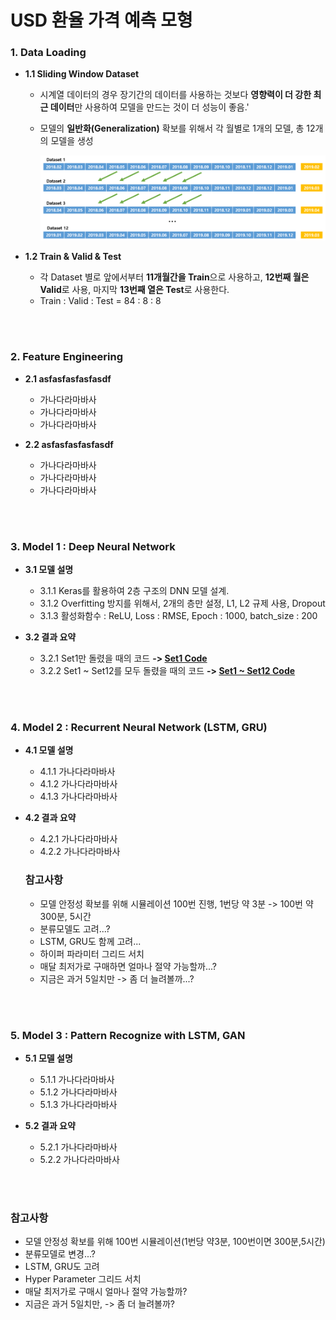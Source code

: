 # USD 환율 가격 예측 모형

### 1. Data Loading

- **1.1 Sliding Window Dataset**

  - 시계열 데이터의 경우 장기간의 데이터를 사용하는 것보다 **영향력이 더 강한 최근 데이터**만 사용하여 모델을 만드는 것이 더 성능이 좋음.'
  - 모델의 **일반화(Generalization)** 확보를 위해서 각 월별로 1개의 모델, 총 12개의 모델을 생성

    ![figure](./figure/figure01.png)

- **1.2 Train & Valid & Test**
  
  - 각 Dataset 별로 앞에서부터 **11개월간을 Train**으로 사용하고, **12번째 월은 Valid**로 사용, 마지막 **13번째 열은 Test**로 사용한다.
  - Train : Valid : Test = 84 : 8 : 8

<br><br>

### 2. Feature Engineering

- **2.1 asfasfasfasfasdf**
  - 가나다라마바사
  - 가나다라마바사
  - 가나다라마바사

- **2.2 asfasfasfasfasdf**
  - 가나다라마바사
  - 가나다라마바사
  - 가나다라마바사

<br><br>

### 3. Model 1 : Deep Neural Network
- **3.1 모델 설명**
   - 3.1.1 Keras를 활용하여 2층 구조의 DNN 모델 설계.
   - 3.1.2 Overfitting 방지를 위해서, 2개의 층만 설정, L1, L2 규제 사용, Dropout
   - 3.1.3 활성화함수 : ReLU, Loss : RMSE, Epoch : 1000, batch_size : 200
  
- **3.2 결과 요약**
  - 3.2.1 Set1만 돌렸을 때의 코드 **-> [Set1 Code](https://github.com/ajskdlf64/Exchange-Rate-Point-Search/blob/master/Code/02.%20DNN%20Set1.ipynb)**
  - 3.2.2 Set1 ~ Set12를 모두 돌렸을 때의 코드 **-> [Set1 ~ Set12 Code](https://github.com/ajskdlf64/Exchange-Rate-Point-Search/blob/master/Code/03.%20DNN%20Set1%20_%20Set12.ipynb)**
  
  <br><br>

### 4. Model 2 : Recurrent Neural Network (LSTM, GRU)
- **4.1 모델 설명**
   - 4.1.1 가나다라마바사
   - 4.1.2 가나다라마바사
   - 4.1.3 가나다라마바사
  
- **4.2 결과 요약**
  - 4.2.1 가나다라마바사
  - 4.2.2 가나다라마바사
  
  
  ### 참고사항
   - 모델 안정성 확보를 위해 시뮬레이션 100번 진행, 1번당 약 3분 -> 100번 약 300분, 5시간
   - 분류모델도 고려...?
   - LSTM, GRU도 함께 고려...
   - 하이퍼 파라미터 그리드 서치
   - 매달 최저가로 구매하면 얼마나 절약 가능할까...?
   - 지금은 과거 5일치만 -> 좀 더 늘려볼까...?
  
   <br><br>

### 5. Model 3 : Pattern Recognize with LSTM, GAN
- **5.1 모델 설명**
   - 5.1.1 가나다라마바사
   - 5.1.2 가나다라마바사
   - 5.1.3 가나다라마바사
  
- **5.2 결과 요약**
  - 5.2.1 가나다라마바사
  - 5.2.2 가나다라마바사

   <br><br>

### 참고사항
 - 모델 안정성 확보를 위해 100번 시뮬레이션(1번당 약3분, 100번이면 300분,5시간)
 - 분류모델로 변경...?
 - LSTM, GRU도 고려
 - Hyper Parameter 그리드 서치
 - 매달 최저가로 구매시 얼마나 절약 가능할까?
 - 지금은 과거 5일치만, -> 좀 더 늘려볼까?
